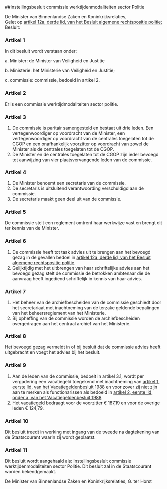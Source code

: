 <meta http-equiv='Content-Type' content='text/html; charset=utf-8' />

##Instellingsbesluit commissie werktijdenmodaliteiten sector Politie

De Minister van Binnenlandse Zaken en Koninkrijksrelaties,  
Gelet op [artikel 12a, derde lid, van het Besluit algemene rechtspositie politie](../../../../../../../AMvB/besluit/algemene/rechtspositie/politie/BWBR0006516/README.md);
Besluit:    

### Artikel  1  

In dit besluit wordt verstaan onder: 

a. Minister: de Minister van Veiligheid en Justitie  

b. Ministerie: het Ministerie van Veiligheid en Justitie;  

c. commissie: commissie, bedoeld in artikel 2.   

### Artikel  2  

Er is een commissie werktijdmodaliteiten sector politie. 

### Artikel  3  

1.  De commissie is paritair samengesteld en bestaat uit drie leden. Een vertegenwoordiger op voordracht van de Minister, een vertegenwoordiger op voordracht van de centrales toegelaten tot de CGOP en een onafhankelijk voorzitter op voordracht van zowel de Minister als de centrales toegelaten tot de CGOP.   
2.  De Minister en de centrales toegelaten tot de CGOP zijn ieder bevoegd tot aanwijzing van vier plaatsvervangende leden van de commissie.  

### Artikel  4  

1.  De Minister benoemt een secretaris van de commissie.   
2.  De secretaris is uitsluitend verantwoording verschuldigd aan de commissie.   
3.  De secretaris maakt geen deel uit van de commissie.  

### Artikel  5  

De commissie stelt een reglement omtrent haar werkwijze vast en brengt dit ter kennis van de Minister. 

### Artikel  6  

1.  De commissie heeft tot taak advies uit te brengen aan het bevoegd gezag in de gevallen bedoel in [artikel 12a, derde lid, van het Besluit algemene rechtspositie politie](../../../../../../../AMvB/besluit/algemene/rechtspositie/politie/BWBR0006516/README.md).   
2.  Gelijktijdig met het uitbrengen van haar schriftelijke advies aan het bevoegd gezag stelt de commissie de betrokken ambtenaar die de aanvraag heeft ingediend schriftelijk in kennis van haar advies.  

### Artikel  7  

1.  Het beheer van de archiefbescheiden van de commissie geschiedt door het secretariaat met inachtneming van de terzake geldende bepalingen van het beheersreglement van het Ministerie.   
2.  Bij opheffing van de commissie worden de archiefbescheiden overgedragen aan het centraal archief van het Ministerie.  

### Artikel  8  

Het bevoegd gezag vermeldt in of bij besluit dat de commissie advies heeft uitgebracht en voegt het advies bij het besluit. 

### Artikel  9  

1.  Aan de leden van de commissie, bedoelt in artikel 3.1, wordt per vergadering een vacatiegeld toegekend met inachtneming van [artikel 1, eerste lid, van het Vacatiegeldenbesluit 1988](../../../../../../../AMvB/vacatiegeldenbesluit/1988/BWBR0004317/README.md) en voor zover zij niet zijn aan te merken als functionarissen als bedoeld in [artikel 2, eerste lid, onder a, van het Vacatiegeldenbesluit 1988](../../../../../../../AMvB/vacatiegeldenbesluit/1988/BWBR0004317/README.md).   
2.  Het vacatiegeld bedraagt voor de voorzitter € 187,19 en voor de overige leden € 124,79.  

### Artikel  10  

Dit besluit treedt in werking met ingang van de tweede na dagtekening van de Staatscourant waarin zij wordt geplaatst. 

### Artikel  11  

Dit besluit wordt aangehaald als: Instellingsbesluit commissie werktijdenmodaliteiten sector Politie. 
Dit besluit zal in de Staatscourant worden bekendgemaakt.  

De 
Minister van Binnenlandse Zaken en Koninkrijksrelaties, 
G. ter Horst     
